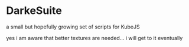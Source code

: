 # DarkeSuite
a small but hopefully growing set of scripts for KubeJS


yes i am aware that better textures are needed... i will get to it eventually